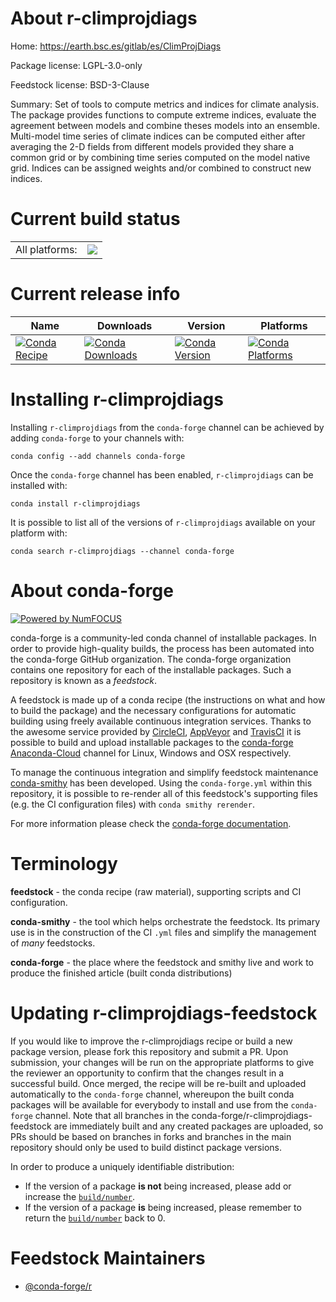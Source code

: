 About r-climprojdiags
=====================

Home: https://earth.bsc.es/gitlab/es/ClimProjDiags

Package license: LGPL-3.0-only

Feedstock license: BSD-3-Clause

Summary: Set of tools to compute metrics and indices for climate analysis. The package provides functions to compute extreme indices, evaluate the agreement between models and combine theses models into an ensemble. Multi-model time series of climate indices can be computed either after averaging the 2-D fields from different models provided they share a common grid or by combining time series computed on the model native grid. Indices can be assigned weights and/or combined to construct new indices.



Current build status
====================


<table><tr><td>All platforms:</td>
    <td>
      <a href="https://dev.azure.com/conda-forge/feedstock-builds/_build/latest?definitionId=10500&branchName=master">
        <img src="https://dev.azure.com/conda-forge/feedstock-builds/_apis/build/status/r-climprojdiags-feedstock?branchName=master">
      </a>
    </td>
  </tr>
</table>

Current release info
====================

| Name | Downloads | Version | Platforms |
| --- | --- | --- | --- |
| [![Conda Recipe](https://img.shields.io/badge/recipe-r--climprojdiags-green.svg)](https://anaconda.org/conda-forge/r-climprojdiags) | [![Conda Downloads](https://img.shields.io/conda/dn/conda-forge/r-climprojdiags.svg)](https://anaconda.org/conda-forge/r-climprojdiags) | [![Conda Version](https://img.shields.io/conda/vn/conda-forge/r-climprojdiags.svg)](https://anaconda.org/conda-forge/r-climprojdiags) | [![Conda Platforms](https://img.shields.io/conda/pn/conda-forge/r-climprojdiags.svg)](https://anaconda.org/conda-forge/r-climprojdiags) |

Installing r-climprojdiags
==========================

Installing `r-climprojdiags` from the `conda-forge` channel can be achieved by adding `conda-forge` to your channels with:

```
conda config --add channels conda-forge
```

Once the `conda-forge` channel has been enabled, `r-climprojdiags` can be installed with:

```
conda install r-climprojdiags
```

It is possible to list all of the versions of `r-climprojdiags` available on your platform with:

```
conda search r-climprojdiags --channel conda-forge
```


About conda-forge
=================

[![Powered by NumFOCUS](https://img.shields.io/badge/powered%20by-NumFOCUS-orange.svg?style=flat&colorA=E1523D&colorB=007D8A)](http://numfocus.org)

conda-forge is a community-led conda channel of installable packages.
In order to provide high-quality builds, the process has been automated into the
conda-forge GitHub organization. The conda-forge organization contains one repository
for each of the installable packages. Such a repository is known as a *feedstock*.

A feedstock is made up of a conda recipe (the instructions on what and how to build
the package) and the necessary configurations for automatic building using freely
available continuous integration services. Thanks to the awesome service provided by
[CircleCI](https://circleci.com/), [AppVeyor](https://www.appveyor.com/)
and [TravisCI](https://travis-ci.com/) it is possible to build and upload installable
packages to the [conda-forge](https://anaconda.org/conda-forge)
[Anaconda-Cloud](https://anaconda.org/) channel for Linux, Windows and OSX respectively.

To manage the continuous integration and simplify feedstock maintenance
[conda-smithy](https://github.com/conda-forge/conda-smithy) has been developed.
Using the ``conda-forge.yml`` within this repository, it is possible to re-render all of
this feedstock's supporting files (e.g. the CI configuration files) with ``conda smithy rerender``.

For more information please check the [conda-forge documentation](https://conda-forge.org/docs/).

Terminology
===========

**feedstock** - the conda recipe (raw material), supporting scripts and CI configuration.

**conda-smithy** - the tool which helps orchestrate the feedstock.
                   Its primary use is in the construction of the CI ``.yml`` files
                   and simplify the management of *many* feedstocks.

**conda-forge** - the place where the feedstock and smithy live and work to
                  produce the finished article (built conda distributions)


Updating r-climprojdiags-feedstock
==================================

If you would like to improve the r-climprojdiags recipe or build a new
package version, please fork this repository and submit a PR. Upon submission,
your changes will be run on the appropriate platforms to give the reviewer an
opportunity to confirm that the changes result in a successful build. Once
merged, the recipe will be re-built and uploaded automatically to the
`conda-forge` channel, whereupon the built conda packages will be available for
everybody to install and use from the `conda-forge` channel.
Note that all branches in the conda-forge/r-climprojdiags-feedstock are
immediately built and any created packages are uploaded, so PRs should be based
on branches in forks and branches in the main repository should only be used to
build distinct package versions.

In order to produce a uniquely identifiable distribution:
 * If the version of a package **is not** being increased, please add or increase
   the [``build/number``](https://conda.io/docs/user-guide/tasks/build-packages/define-metadata.html#build-number-and-string).
 * If the version of a package **is** being increased, please remember to return
   the [``build/number``](https://conda.io/docs/user-guide/tasks/build-packages/define-metadata.html#build-number-and-string)
   back to 0.

Feedstock Maintainers
=====================

* [@conda-forge/r](https://github.com/conda-forge/r/)

